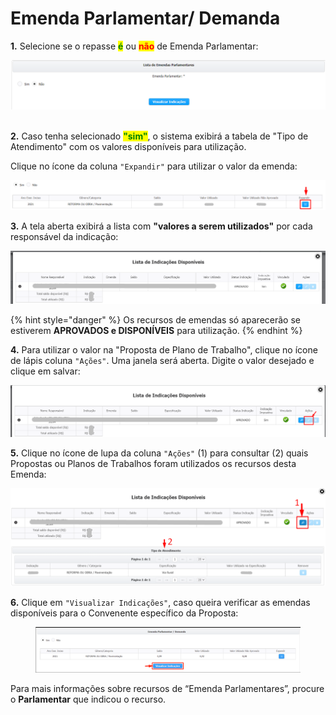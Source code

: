 # Emenda Parlamentar/ Demanda

**1.** Selecione se o repasse <mark style="color:green;">**é**</mark> ou <mark style="color:red;">**não**</mark> de Emenda Parlamentar:

![](<../../../../.gitbook/assets/image (80).png>)

\
**2.** Caso tenha selecionado <mark style="color:green;">**"sim"**</mark>, o sistema exibirá a tabela de "Tipo de Atendimento" com os valores disponíveis para utilização.

Clique no ícone da coluna `"Expandir"` para utilizar o valor da emenda:

![](<../../../../.gitbook/assets/image (373).png>)

**3.** A tela aberta exibirá a lista com **"valores a serem utilizados"** por cada responsável da indicação:

![](<../../../../.gitbook/assets/image (359).png>)

{% hint style="danger" %}
Os recursos de emendas só aparecerão se estiverem **APROVADOS e DISPONÍVEIS** para utilização.
{% endhint %}


**4.** Para utilizar o valor na "Proposta de Plano de Trabalho", clique no ícone de lápis coluna `"Ações"`. Uma janela será aberta. Digite o valor desejado e clique em salvar:

![](<../../../../.gitbook/assets/image (322).png>)

**5.** Clique no ícone de lupa da coluna `"Ações"` (1) para consultar (2) quais Propostas ou Planos de Trabalhos foram utilizados os recursos desta Emenda:

![](<../../../../.gitbook/assets/image (292).png>)

**6.** Clique em `"Visualizar Indicações"`, caso queira verificar as emendas disponíveis para o Convenente específico da Proposta:

<figure><img src="../../../../.gitbook/assets/image (12).png" alt=""><figcaption></figcaption></figure>

Para mais informações sobre recursos de “Emenda Parlamentares”, procure o **Parlamentar** que indicou o recurso.
